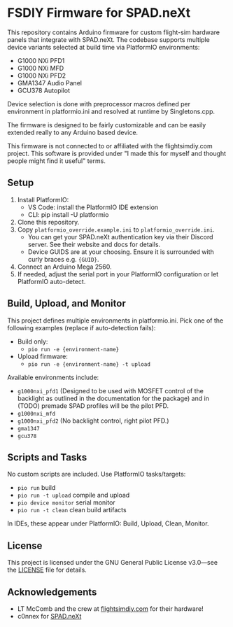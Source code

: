 # FSDIY Firmware for SPAD.neXt

This repository contains Arduino firmware for custom flight-sim hardware panels that integrate with SPAD.neXt.
The codebase supports multiple device variants selected at build time via PlatformIO environments:

- G1000 NXi PFD1
- G1000 NXi MFD
- G1000 NXi PFD2
- GMA1347 Audio Panel
- GCU378 Autopilot

Device selection is done with preprocessor macros defined per environment in platformio.ini and resolved at runtime by Singletons.cpp.

The firmware is designed to be fairly customizable and can be easily extended really to any Arduino based device.

This firmware is not connected to or affiliated with the flightsimdiy.com project.  This software is provided under
"I made this for myself and thought people might find it useful" terms.

## Setup

1. Install PlatformIO:
   - VS Code: install the PlatformIO IDE extension
   - CLI: pip install -U platformio
2. Clone this repository.
3. Copy `platformio_override.example.ini` to `platformio_override.ini`.
   - You can get your SPAD.neXt authentication key via their Discord server.  See their website and docs for details.
   - Device GUIDS are at your choosing.  Ensure it is surrounded with curly braces e.g. `{GUID}`.
4. Connect an Arduino Mega 2560.
5. If needed, adjust the serial port in your PlatformIO configuration or let PlatformIO auto-detect.

## Build, Upload, and Monitor

This project defines multiple environments in platformio.ini. Pick one of the following examples (replace <port> if auto-detection fails):

- Build only:
  - `pio run -e {environment-name}`
- Upload firmware:
  - `pio run -e {environment-name} -t upload`

Available environments include:

- `g1000nxi_pfd1` (Designed to be used with MOSFET control of the backlight as outlined in the documentation for the package) and in (TODO) premade SPAD profiles will be the pilot PFD.
- `g1000nxi_mfd`
- `g1000nxi_pfd2` (No backlight control, right pilot PFD.)
- `gma1347`
- `gcu378`

## Scripts and Tasks

No custom scripts are included. Use PlatformIO tasks/targets:

- `pio run` build
- `pio run -t upload` compile and upload
- `pio device monitor` serial monitor
- `pio run -t clean` clean build artifacts

In IDEs, these appear under PlatformIO: Build, Upload, Clean, Monitor.

## License

This project is licensed under the GNU General Public License v3.0—see the [LICENSE](LICENSE) file for details.

## Acknowledgements

- LT McComb and the crew at [flightsimdiy.com](https://flightsimdiy.com) for their hardware!
- c0nnex for [SPAD.neXt](https://www.spadnext.com/)

